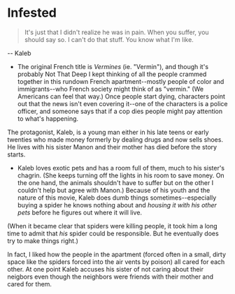 # Infested

> It's just that I didn't realize he was in pain. When you suffer, you should say so. I can't do that stuff. You know what I'm like.

-- Kaleb

- The original French title is *Vermines* (ie. "Vermin"), and though it's probably Not That Deep I kept thinking of all the people crammed together in this rundown French apartment--mostly people of color and immigrants--who French society might think of as "vermin." (We Americans can feel that way.) Once people start dying, characters point out that the news isn't even covering it--one of the characters is a police officer, and someone says that if a cop dies people might pay attention to what's happening.

The protagonist, Kaleb, is a young man either in his late teens or early twenties who made money formerly by dealing drugs and now sells shoes. He lives with his sister Manon and their mother has died before the story starts. 

- Kaleb loves exotic pets and has a room full of them, much to his sister's chagrin. (She keeps turning off the lights in his room to save money. On the one hand, the animals shouldn't have to suffer but on the other I couldn't help but agree with Manon.) Because of his youth and the nature of this movie, Kaleb does dumb things sometimes--especially buying a spider he knows nothing about and *housing it with his other pets* before he figures out where it will live. 

(When it became clear that spiders were killing people, it took him a long time to admit that *his* spider could be responsible. But he eventually does try to make things right.)

In fact, I liked how the people in the apartment (forced often in a small, dirty space like the spiders forced into the air vents by poison) all cared for each other. At one point Kaleb accuses his sister of not caring about their neigbors even though the neighbors were friends with their mother and cared for them.
